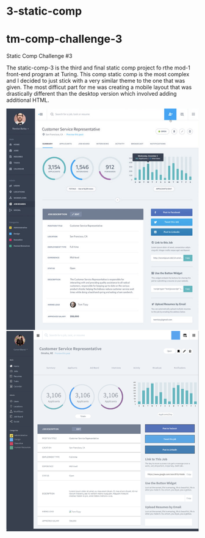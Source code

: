 # 3-static-comp
# tm-comp-challenge-3

Static Comp Challenge #3

The static-comp-3 is the third and final static comp project fo rthe mod-1 front-end program at Turing. This comp static comp is the most complex and I decided to just stick with a very similar theme to the one that was given. The most difficut part for me was creating a mobile layout that was drastically different than the desktop version which involved adding additional HTML.

![static-comp-3-template](StaticComp3-fireShot.png "Static Comp 3 Template")
![static-comp-3-redesign](staticComp3-AWversion.png "Static Comp 3 Redesign")
